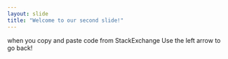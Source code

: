 ```yaml
---
layout: slide
title: "Welcome to our second slide!"
---
```

when you copy and paste code from StackExchange
Use the left arrow to go back!
